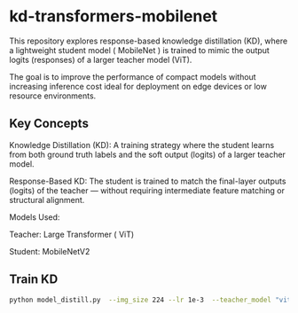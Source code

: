 # kd-transformers-mobilenet

This repository explores response-based knowledge distillation (KD), where a lightweight student model ( MobileNet ) is trained to mimic the output logits (responses) of a larger teacher model (ViT).

The goal is to improve the performance of compact models without increasing inference cost ideal for deployment on edge devices or low resource environments.

## Key Concepts

Knowledge Distillation (KD): A training strategy where the student learns from both ground truth labels and the soft output (logits) of a larger teacher model.

Response-Based KD: The student is trained to match the final-layer outputs (logits) of the teacher — without requiring intermediate feature matching or structural alignment.

Models Used:

Teacher: Large Transformer ( ViT) 

Student: MobileNetV2

## Train KD
```bash
python model_distill.py  --img_size 224 --lr 1e-3  --teacher_model "vit.pt"  --student_model "movilenet.pt"
```

